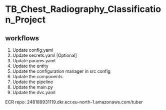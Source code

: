 # TB_Chest_Radiography_Classification_Project

## workflows
1. Update config.yaml
2. Update secrets.yaml [Optional]
3. Update params.yaml
4. Update the entity
5. Update the configuration manager in src config
6. Update the components
7. Update the pipeline
8. Update the main.py
9. Update the dvc.yaml

ECR repo:
248189931119.dkr.ecr.eu-north-1.amazonaws.com/tuber